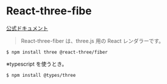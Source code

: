 # React-three-fibe

[公式ドキュメント](https://docs.pmnd.rs/react-three-fiber/getting-started/introduction)

> React-three-fiber は、three.js 用の React レンダラーです。

```
$ npm install three @react-three/fiber
```

※typescript を使うとき。

```
$ npm install @types/three
```
